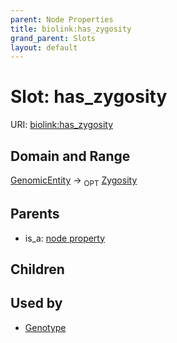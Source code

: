 ```yaml
---
parent: Node Properties
title: biolink:has_zygosity
grand_parent: Slots
layout: default
---
```


# Slot: has_zygosity




URI: [biolink:has_zygosity](https://w3id.org/biolink/vocab/has_zygosity)

## Domain and Range

[GenomicEntity](GenomicEntity.md) ->  <sub>OPT</sub> [Zygosity](Zygosity.md)

## Parents

 *  is_a: [node property](node_property.md)

## Children


## Used by

 * [Genotype](Genotype.md)

